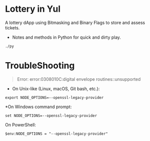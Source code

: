# Lottery in Yul

A lottery dApp using Bitmasking and Binary Flags to store and assess tickets.

* Notes and methods in Python for quick and dirty play.

 `./py`


# TroubleShooting

> Error: error:0308010C:digital envelope routines::unsupported

* On Unix-like (Linux, macOS, Git bash, etc.):

`export NODE_OPTIONS=--openssl-legacy-provider`

*On Windows command prompt:

`set NODE_OPTIONS=--openssl-legacy-provider`

On PowerShell:

`$env:NODE_OPTIONS = "--openssl-legacy-provider"`

